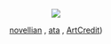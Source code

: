 <div align="center"> 
<p align="center"> </p> 

![](https://komarev.com/ghpvc/?username=novellian&color=060304&style=plastic&label=life,_fantastic++++&abbreviated=trueb5415c)

[novellian](https://rentry.co/novellian) , [ata](https://Euphoria.atabook.org/) , [ArtCredit]([https://www.instagram.com/p/DHdnqSERy0I/?igsh=MTBqbG80dnA5ZXVlZw==)) 

